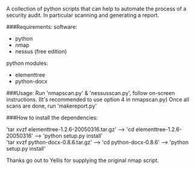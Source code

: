 A collection of python scripts that can help to automate the process of a security audit. In particular scanning and generating a report.

###Requirements:
software:
  - python
  - nmap
  - nessus (free edition)
  
python modules:
  - elementtree
  - python-docx
    
	
###Usage:
Run 'nmapscan.py' & 'nessusscan.py', follow on-screen instructions.
(It's recommended to use option 4 in nmapscan.py) 
Once all scans are done, run 'makereport.py'


###How to install the dependencies:

'tar xvzf elementtree-1.2.6-20050316.tar.gz' --> 'cd elementtree-1.2.6-20050316' --> 'python setup.py install'  
'tar xvzf python-docx-0.8.6.tar.gz' --> 'cd python-docx-0.8.6' --> 'python setup.py install'   

Thanks go out to Yellis for supplying the original nmap script.
